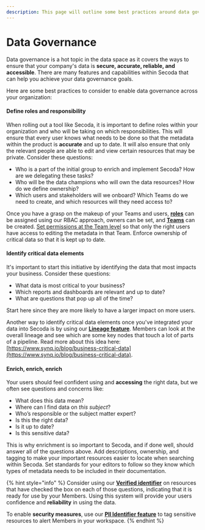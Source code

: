 ```yaml
---
description: This page will outline some best practices around data governance
---
```


# Data Governance

Data governance is a hot topic in the data space as it covers the ways to ensure that your company's data is **secure, accurate, reliable, and accessible**. There are many features and capabilities within Secoda that can help you achieve your data governance goals.&#x20;

Here are some best practices to consider to enable data governance across your organization:

#### Define roles and responsibility

When rolling out a tool like Secoda, it is important to define roles within your organization and who will be taking on which responsibilities. This will ensure that every user knows what needs to be done so that the metadata within the product is **accurate** and up to date. It will also ensure that only the relevant people are able to edit and view certain resources that may be private. Consider these questions:

* Who is a part of the initial group to enrich and implement Secoda? How are we delegating these tasks?
* Who will be the data champions who will own the data resources? How do we define ownership?&#x20;
* Which users and stakeholders will we onboard? Which Teams do we need to create, and which resources will they need access to?

Once you have a grasp on the makeup of your Teams and users, [**roles**](../../user-management/roles/) can be assigned using our RBAC approach, owners can be set, and [**Teams**](../../user-management/teams.md) can be created. [Set permissions at the Team level](../../user-management/teams.md#editing-member-settings) so that only the right users have access to editing the metadata in that Team. Enforce ownership of critical data so that it is kept up to date.

#### Identify critical data elements

It's important to start this initiative by identifying the data that most impacts your business. Consider these questions:

* What data is most critical to your business?
* Which reports and dashboards are relevant and up to date?
* What are questions that pop up all of the time?

Start here since they are more likely to have a larger impact on more users.&#x20;

Another way to identify critical data elements once you've integrated your data into Secoda is by using our [**Lineage feature**](../../features/data-lineage.md). Members can look at the overall lineage and see which are some key nodes that touch a lot of parts of a pipeline. Read more about this idea here: [https://www.synq.io/blog/business-critical-data](https://www.synq.io/blog/business-critical-data).

#### Enrich, enrich, enrich

Your users should feel confident using and **accessing** the right data, but we often see questions and concerns like:&#x20;

* What does this data mean?
* Where can I find data on _this subject_?&#x20;
* Who’s responsible or the subject matter expert?
* Is this the right data?
* Is it up to date?
* Is this sensitive data?

This is why enrichment is so important to Secoda, and if done well, should answer all of the questions above. Add descriptions, ownership, and tagging to make your important resources easier to locate when searching within Secoda. Set standards for your editors to follow so they know which types of metadata needs to be included in their documentation.

{% hint style="info" %}
Consider using our [**Verified identifier**](verifying-resources-workflow.md) on resources that have checked the box on each of those questions, indicating that it is ready for use by your Members. Using this system will provide your users confidence and **reliability** in using the data.

To enable **security measures**, use our [**PII Identifier feature**](../../resource-and-metadata-management/tags/auto-pii-tagging.md) to tag sensitive resources to alert Members in your workspace.
{% endhint %}

####
